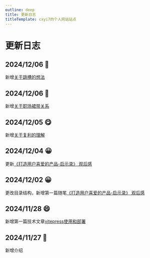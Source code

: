 ```yaml
---
outline: deep
title: 更新日志
titleTemplate: cxyi7的个人网站站点
---
```


# 更新日志

## 2024/12/06 :muscle:
新增[关于跳槽的想法](/life/essay/20241217-thingk)

## 2024/12/06 :triumph:
新增[关于职场裙带关系](/life/essay/20241206-thingk)

## 2024/12/05 :yum:
新增[关于复利的理解](/life/essay/20241204-thingk)


## 2024/12/04 :grinning:
更新[《打造用户喜爱的产品-启示录》 观后感](/life/essay/20241202-thingk)

## 2024/12/02 :grinning:
更改目录结构，新增第一篇随笔[《打造用户喜爱的产品-启示录》 观后感](/life/essay/20241202-thingk)

## 2024/11/28 :smile:
新增第一篇技术文章[vitepress使用和部署](/job/programmer/article/20241128-vitepress)

## 2024/11/27 :100:
新增介绍
